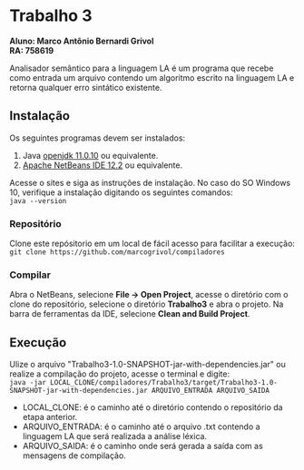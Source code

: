 # Trabalho 3
**Aluno: Marco Antônio Bernardi Grivol**\
**RA: 758619**

Analisador semântico para a linguagem LA é um programa que recebe como entrada um arquivo contendo um algoritmo escrito na linguagem LA e retorna qualquer erro sintático existente.

## Instalação
Os seguintes programas devem ser instalados:
1. Java [openjdk 11.0.10](https://openjdk.java.net/) ou equivalente.
3. [Apache NetBeans IDE 12.2](https://netbeans.apache.org/) ou equivalente.

Acesse o sites e siga as instruções de instalação. No caso do SO Windows 10, verifique a instalação digitando os seguintes comandos:\
``
java --version
``
### Repositório
Clone este repósitorio em um local de fácil acesso para facilitar a execução: ``git clone https://github.com/marcogrivol/compiladores``

### Compilar
Abra o NetBeans, selecione **File → Open Project**, acesse o diretório com o clone do repositório, selecione o diretório **Trabalho3** e abra o projeto.
Na barra de ferramentas da IDE, selecione **Clean and Build Project**.

## Execução
Ulize o arquivo "Trabalho3-1.0-SNAPSHOT-jar-with-dependencies.jar" ou realize a compilação do projeto, acesse o terminal e digite: \
``java -jar LOCAL_CLONE/compiladores/Trabalho3/target/Trabalho3-1.0-SNAPSHOT-jar-with-dependencies.jar ARQUIVO_ENTRADA ARQUIVO_SAIDA``
* LOCAL_CLONE: é o caminho até o diretório contendo o repositório da etapa anterior.
* ARQUIVO_ENTRADA: é o caminho até o arquivo .txt contendo a linguagem LA que será realizada a análise léxica.
* ARQUIVO_SAIDA: é o caminho onde será gerada a saída com as mensagens de compilação.
